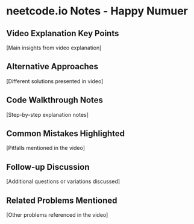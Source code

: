 # neetcode.io Notes - Happy Numuer

## Video Explanation Key Points
[Main insights from video explanation]

## Alternative Approaches
[Different solutions presented in video]

## Code Walkthrough Notes
[Step-by-step explanation notes]

## Common Mistakes Highlighted
[Pitfalls mentioned in the video]

## Follow-up Discussion
[Additional questions or variations discussed]

## Related Problems Mentioned
[Other problems referenced in the video]
